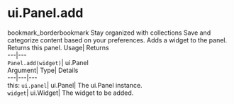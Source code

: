  
#  ui.Panel.add 
bookmark_borderbookmark Stay organized with collections  Save and categorize content based on your preferences. 
Adds a widget to the panel. 
Returns this panel.
Usage| Returns  
---|---  
`Panel.add(widget)`| ui.Panel  
Argument| Type| Details  
---|---|---  
this: `ui.panel`| ui.Panel| The ui.Panel instance.  
`widget`| ui.Widget| The widget to be added.  

